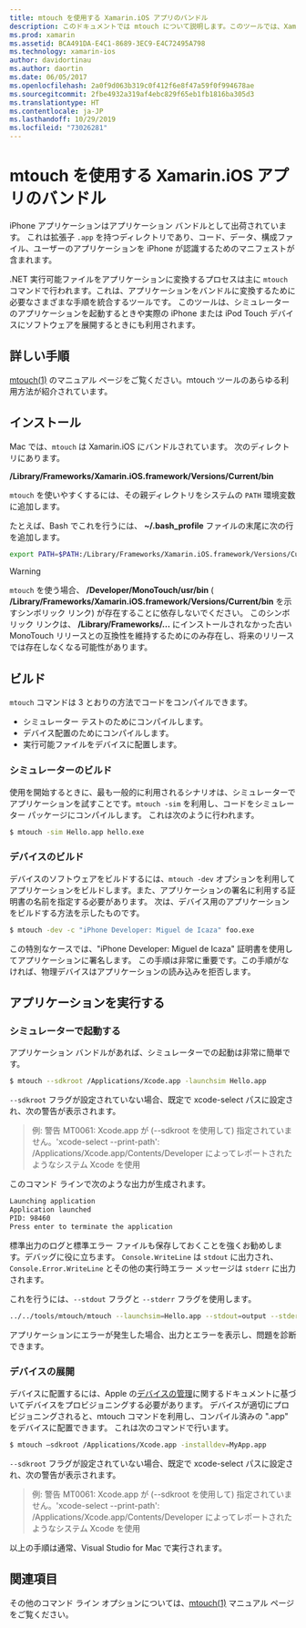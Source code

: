 ```yaml
---
title: mtouch を使用する Xamarin.iOS アプリのバンドル
description: このドキュメントでは mtouch について説明します。このツールでは、Xamarin.iOS アプリケーションのバンドルへの変換、シミュレーターでの起動、および物理デバイスへの展開に必要な多くの手順を実行します。
ms.prod: xamarin
ms.assetid: BCA491DA-E4C1-8689-3EC9-E4C72495A798
ms.technology: xamarin-ios
author: davidortinau
ms.author: daortin
ms.date: 06/05/2017
ms.openlocfilehash: 2a0f9d063b319c0f412f6e8f47a59f0f994678ae
ms.sourcegitcommit: 2fbe4932a319af4ebc829f65eb1fb1816ba305d3
ms.translationtype: HT
ms.contentlocale: ja-JP
ms.lasthandoff: 10/29/2019
ms.locfileid: "73026281"
---
```

# <a name="using-mtouch-to-bundle-xamarinios-apps"></a>mtouch を使用する Xamarin.iOS アプリのバンドル

iPhone アプリケーションはアプリケーション バンドルとして出荷されています。 これは拡張子 `.app` を持つディレクトリであり、コード、データ、構成ファイル、ユーザーのアプリケーションを iPhone が認識するためのマニフェストが含まれます。

.NET 実行可能ファイルをアプリケーションに変換するプロセスは主に `mtouch` コマンドで行われます。これは、アプリケーションをバンドルに変換するために必要なさまざまな手順を統合するツールです。 このツールは、シミュレーターのアプリケーションを起動するときや実際の iPhone または iPod Touch デバイスにソフトウェアを展開するときにも利用されます。

## <a name="detailed-instructions"></a>詳しい手順

[mtouch(1)](http://docs.go-mono.com/?link=man%3amtouch(1)) のマニュアル ページをご覧ください。mtouch ツールのあらゆる利用方法が紹介されています。

## <a name="installation"></a>インストール

Mac では、`mtouch` は Xamarin.iOS にバンドルされています。 次のディレクトリにあります。

**/Library/Frameworks/Xamarin.iOS.framework/Versions/Current/bin**

`mtouch` を使いやすくするには、その親ディレクトリをシステムの `PATH` 環境変数に追加します。  

たとえば、Bash でこれを行うには、 **~/.bash_profile** ファイルの末尾に次の行を追加します。

```bash
export PATH=$PATH:/Library/Frameworks/Xamarin.iOS.framework/Versions/Current/bin
```

> [!WARNING]
> `mtouch` を使う場合、 **/Developer/MonoTouch/usr/bin** ( **/Library/Frameworks/Xamarin.iOS.framework/Versions/Current/bin** を示すシンボリック リンク) が存在することに依存しないでください。 このシンボリック リンクは、 **/Library/Frameworks/...** にインストールされなかった古い MonoTouch リリースとの互換性を維持するためにのみ存在し、将来のリリースでは存在しなくなる可能性があります。

## <a name="building"></a>ビルド

`mtouch` コマンドは 3 とおりの方法でコードをコンパイルできます。

- シミュレーター テストのためにコンパイルします。
- デバイス配置のためにコンパイルします。
- 実行可能ファイルをデバイスに配置します。

### <a name="building-for-the-simulator"></a>シミュレーターのビルド

使用を開始するときに、最も一般的に利用されるシナリオは、シミュレーターでアプリケーションを試すことです。`mtouch -sim` を利用し、コードをシミュレーター パッケージにコンパイルします。 これは次のように行われます。

```bash
$ mtouch -sim Hello.app hello.exe
```

### <a name="building-for-the-device"></a>デバイスのビルド

デバイスのソフトウェアをビルドするには、`mtouch -dev` オプションを利用してアプリケーションをビルドします。また、アプリケーションの署名に利用する証明書の名前を指定する必要があります。 次は、デバイス用のアプリケーションをビルドする方法を示したものです。

```bash
$ mtouch -dev -c "iPhone Developer: Miguel de Icaza" foo.exe
```

この特別なケースでは、"iPhone Developer: Miguel de Icaza" 証明書を使用してアプリケーションに署名します。 この手順は非常に重要です。この手順がなければ、物理デバイスはアプリケーションの読み込みを拒否します。

 <a name="Running_your_Application" />

## <a name="running-your-application"></a>アプリケーションを実行する

### <a name="launching-on-the-simulator"></a>シミュレーターで起動する

アプリケーション バンドルがあれば、シミュレーターでの起動は非常に簡単です。

```bash
$ mtouch --sdkroot /Applications/Xcode.app -launchsim Hello.app 
```

`--sdkroot` フラグが設定されていない場合、既定で xcode-select パスに設定され、次の警告が表示されます。

> 例: 警告 MT0061: Xcode.app が (--sdkroot を使用して) 指定されていません。'xcode-select --print-path': /Applications/Xcode.app/Contents/Developer によってレポートされたようなシステム Xcode を使用 

このコマンド ラインで次のような出力が生成されます。

```bash
Launching application
Application launched
PID: 98460
Press enter to terminate the application
```

標準出力のログと標準エラー ファイルも保存しておくことを強くお勧めします。デバッグに役に立ちます。 `Console.WriteLine` は `stdout` に出力され、`Console.Error.WriteLine` とその他の実行時エラー メッセージは `stderr` に出力されます。

これを行うには、`--stdout` フラグと `--stderr` フラグを使用します。

```bash
../../tools/mtouch/mtouch --launchsim=Hello.app --stdout=output --stderr=error
```

アプリケーションにエラーが発生した場合、出力とエラーを表示し、問題を診断できます。

### <a name="deploying-to-a-device"></a>デバイスの展開

デバイスに配置するには、Apple の[デバイスの管理](https://developer.apple.com/library/ios/#documentation/Xcode/Conceptual/ios_development_workflow/00-About_the_iOS_Application_Development_Workflow/introduction.html)に関するドキュメントに基づいてデバイスをプロビジョニングする必要があります。 デバイスが適切にプロビジョニングされると、mtouch コマンドを利用し、コンパイル済みの ".app" をデバイスに配置できます。 これは次のコマンドで行います。

```bash
$ mtouch —sdkroot /Applications/Xcode.app -installdev=MyApp.app
```

`--sdkroot` フラグが設定されていない場合、既定で xcode-select パスに設定され、次の警告が表示されます。

> 例: 警告 MT0061: Xcode.app が (--sdkroot を使用して) 指定されていません。'xcode-select --print-path': /Applications/Xcode.app/Contents/Developer によってレポートされたようなシステム Xcode を使用 

以上の手順は通常、Visual Studio for Mac で実行されます。

## <a name="reference"></a>関連項目

その他のコマンド ライン オプションについては、[mtouch(1)](http://docs.go-mono.com/?link=man%3amtouch(1)) マニュアル ページをご覧ください。

